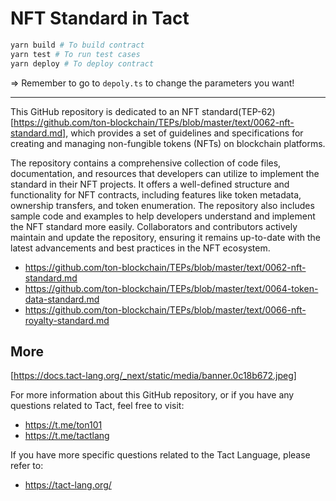 # NFT Standard in Tact

```bash
yarn build # To build contract
yarn test # To run test cases
yarn deploy # To deploy contract
```

=> Remember to go to `depoly.ts` to change the parameters you want!

---

This GitHub repository is dedicated to an NFT standard(TEP-62)[https://github.com/ton-blockchain/TEPs/blob/master/text/0062-nft-standard.md], which provides a set of guidelines and specifications for creating and managing non-fungible tokens (NFTs) on blockchain platforms.

The repository contains a comprehensive collection of code files, documentation, and resources that developers can utilize to implement the standard in their NFT projects. It offers a well-defined structure and functionality for NFT contracts, including features like token metadata, ownership transfers, and token enumeration. The repository also includes sample code and examples to help developers understand and implement the NFT standard more easily. Collaborators and contributors actively maintain and update the repository, ensuring it remains up-to-date with the latest advancements and best practices in the NFT ecosystem.

-   https://github.com/ton-blockchain/TEPs/blob/master/text/0062-nft-standard.md
-   https://github.com/ton-blockchain/TEPs/blob/master/text/0064-token-data-standard.md
-   https://github.com/ton-blockchain/TEPs/blob/master/text/0066-nft-royalty-standard.md

## More

[https://docs.tact-lang.org/_next/static/media/banner.0c18b672.jpeg]

For more information about this GitHub repository, or if you have any questions related to Tact, feel free to visit:

-   https://t.me/ton101
-   https://t.me/tactlang

If you have more specific questions related to the Tact Language, please refer to:

-   https://tact-lang.org/
